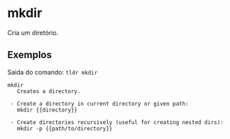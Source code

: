 # mkdir

Cria um diretório.

## Exemplos


Saida do comando: `tldr mkdir`


```
mkdir
   Creates a directory.

 - Create a directory in current directory or given path:
   mkdir {{directory}}
   
 - Create directories recursively (useful for creating nested dirs):
   mkdir -p {{path/to/directory}}

```